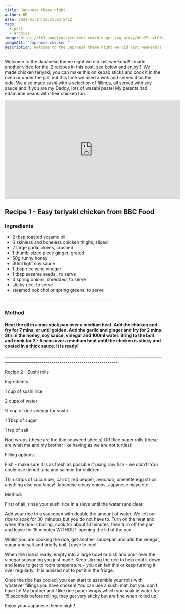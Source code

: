 ```yaml
---
title: Japanese theme night
author: BR
date: 2021-01-14T10:31:03.841Z
tags:
  - post
  - archive
image: https://lh3.googleusercontent.com/blogger_img_proxy/AHs97-nvLGAA2-i37t9dHOhKpBouLxQF23WdJuYCwa7MNoSg3Gb5wX6gWr2rVkG8RxdkLyCmRFpcIyzEkE9scGxKReauoKacD52116WAtjRhUCZucF-GMw=w128-h128-n-k-no-nu
imageAlt: "Japanese chicken "
description: Welcome to the Japanese theme night we did last weekend!!
---
```

Welcome to the Japanese theme night we did last weekend!! I made another video for the  2 recipes in this post. see below and enjoy!!  We made chicken teriyaki, you can make this on kebab sticks and cook it in the oven or under the grill but this time we used a wok and served it on the side. We also made sushi with a selection of fillings, all served with soy sauce and if you are my Daddy, lots of wasabi paste! My parents had edamame beans with their chicken too. 

[](<>)

<iframe width="560" height="315" src="https://www.youtube-nocookie.com/embed/48Ldhw68wNE?controls=0" title="YouTube video player" frameborder="0" allow="accelerometer; autoplay; clipboard-write; encrypted-media; gyroscope; picture-in-picture; web-share" allowfullscreen></iframe>

## Recipe 1 - Easy teriyaki chicken from BBC Food    

### Ingredients          

* 2 tbsp toasted sesame oil
* 6 skinless and boneless chicken thighs, sliced
* 2 large garlic cloves, crushed
* 1 thumb-sized piece ginger, grated
* 50g runny honey
* 30ml light soy sauce
* 1 tbsp rice wine vinegar
* 1 tbsp sesame seeds , to serve
* 4 spring onions, shredded, to serve
* sticky rice, to serve
* steamed bok choi or spring greens, to serve

\-----------------------------------------------------

### Method

#### Heat the oil in a non-stick pan over a medium heat. Add the chicken and fry for 7 mins, or until golden. Add the garlic and ginger and fry for 2 mins. Stir in the honey, soy sauce, vinegar and 100ml water. Bring to the boil and cook for 2 - 5 mins over a medium heat until the chicken is sticky and coated in a thick sauce. It is ready! 

\--------------------------------------------------------------------------------------------------------------------------------------

Recipe 2 - Sushi rolls

Ingredients

1 cup of sushi rice

2 cups of water

¼ cup of rice vinegar for sushi

1 Tbsp of sugar

1 tsp of salt 

Nori wraps (these are the thin seaweed sheets) OR Rice paper rolls (these are what me and my brother like having as we are not turtles)!

Filling options:

Fish - make sure it is as fresh as possible if using raw fish - we didn’t! You could use tinned tuna and salmon for children

Thin strips of cucumber, carrot, red pepper, avocado, omelette egg strips, anything else you fancy! Japanese crispy onions, Japanese mayo etc

Method:

First of all, rinse your sushi rice in a sieve until the water runs clear.  

Add your rice to a saucepan with double the amount of water. We left our rice to soak for 30  minutes but you do not have to. Turn on the heat and when the rice is boiling, cook for about 10 minutes, then turn off the pan and leave for 15 minutes WITHOUT opening the lid of the pan. 

Whilst you are cooking the rice, get another saucepan and add the vinegar, sugar and salt and briefly boil. Leave to cool.

When the rice is ready, empty into a large bowl or dish and pour over the vinegar seasoning you just made. Keep stirring the rice to help cool it down and leave to get to room temperature - you can fan this or keep turning it over regularly.  It is advised not to put it in the fridge.

Once the rice has cooled, you can start to assemble your rolls with whatever fillings you have chosen! You can use a sushi mat, but you don’t have to! My brother and I like rice paper wraps which you soak in water for 15 seconds before rolling, they get very sticky but are fine when rolled up! 

Enjoy your Japanese theme night!